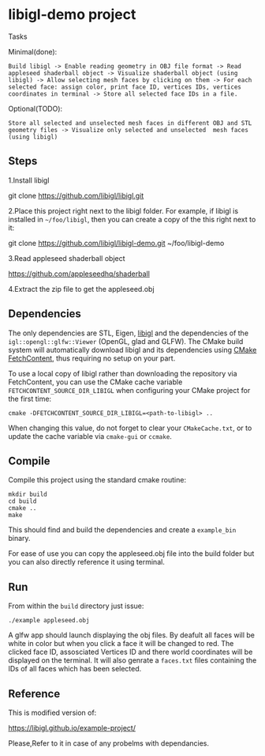 # libigl-demo project
Tasks

Minimal(done):
    
    Build libigl -> Enable reading geometry in OBJ file format -> Read appleseed shaderball object -> Visualize shaderball object (using libigl) -> Allow selecting mesh faces by clicking on them -> For each selected face: assign color, print face ID, vertices IDs, vertices coordinates in terminal -> Store all selected face IDs in a file.
    
Optional(TODO):

    Store all selected and unselected mesh faces in different OBJ and STL geometry files -> Visualize only selected and unselected  mesh faces (using libigl)

## Steps

1.Install libigl

git clone https://github.com/libigl/libigl.git

2.Place this project right next to the libigl folder. For example, if libigl is installed in `~/foo/libigl`, then you can create a copy of the this right next to it:

git clone https://github.com/libigl/libigl-demo.git ~/foo/libigl-demo

3.Read appleseed shaderball object

https://github.com/appleseedhq/shaderball

4.Extract the zip file to get the appleseed.obj


## Dependencies

The only dependencies are STL, Eigen, [libigl](http://libigl.github.io/libigl/) and the dependencies
of the `igl::opengl::glfw::Viewer` (OpenGL, glad and GLFW).
The CMake build system will automatically download libigl and its dependencies using
[CMake FetchContent](https://cmake.org/cmake/help/latest/module/FetchContent.html),
thus requiring no setup on your part.

To use a local copy of libigl rather than downloading the repository via FetchContent, you can use
the CMake cache variable `FETCHCONTENT_SOURCE_DIR_LIBIGL` when configuring your CMake project for
the first time:
```
cmake -DFETCHCONTENT_SOURCE_DIR_LIBIGL=<path-to-libigl> ..
```
When changing this value, do not forget to clear your `CMakeCache.txt`, or to update the cache variable
via `cmake-gui` or `ccmake`.

## Compile

Compile this project using the standard cmake routine:

    mkdir build
    cd build
    cmake ..
    make

This should find and build the dependencies and create a `example_bin` binary.

For ease of use you can copy the appleseed.obj file into the build folder but you can also directly reference it using terminal.


## Run

From within the `build` directory just issue:

    ./example appleseed.obj

A glfw app should launch displaying the obj files.
By deafult all faces will be white in color but when you click a face it will be changed to red.
The clicked face ID, assosciated Vertices ID and there world coordinates will be displayed on the terminal.
It will also genrate a `faces.txt` files containing the IDs of all faces which has been selected.

## Reference

This is modified version of:

https://libigl.github.io/example-project/

Please,Refer to it in case of any probelms with dependancies.
